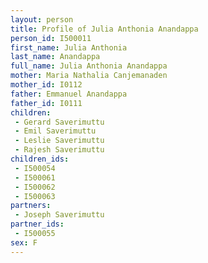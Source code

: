 ```yaml
---
layout: person
title: Profile of Julia Anthonia Anandappa
person_id: I500011
first_name: Julia Anthonia
last_name: Anandappa
full_name: Julia Anthonia Anandappa
mother: Maria Nathalia Canjemanaden
mother_id: I0112
father: Emmanuel Anandappa
father_id: I0111
children:
 - Gerard Saverimuttu
 - Emil Saverimuttu
 - Leslie Saverimuttu
 - Rajesh Saverimuttu
children_ids:
 - I500054
 - I500061
 - I500062
 - I500063
partners:
 - Joseph Saverimuttu
partner_ids:
 - I500055
sex: F
---
```


